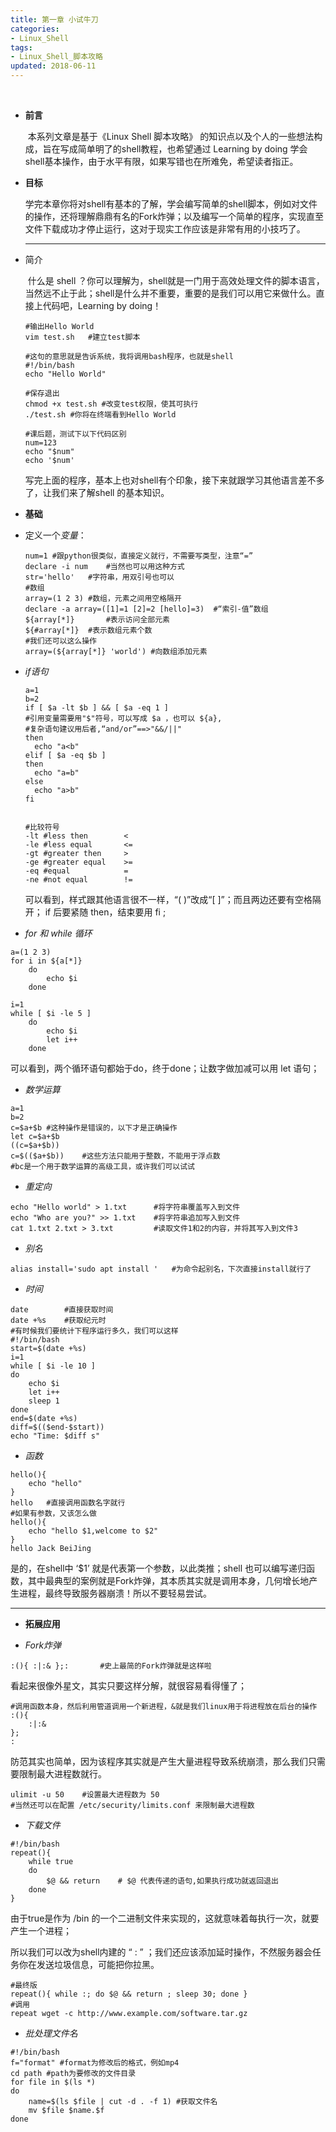 ```yaml
---
title: 第一章 小试牛刀
categories: 
- Linux_Shell
tags:
- Linux_Shell_脚本攻略
updated: 2018-06-11
---
```


​	

- **前言**

  ​	本系列文章是基于《Linux Shell 脚本攻略》 的知识点以及个人的一些想法构成，旨在写成简单明了的shell教程，也希望通过 Learning by doing 学会shell基本操作，由于水平有限，如果写错也在所难免，希望读者指正。

- **目标**

  ​	学完本章你将对shell有基本的了解，学会编写简单的shell脚本，例如对文件的操作，还将理解鼎鼎有名的Fork炸弹；以及编写一个简单的程序，实现直至文件下载成功才停止运行，这对于现实工作应该是非常有用的小技巧了。

  ---

  

- 简介

  ​	什么是 shell ？你可以理解为，shell就是一门用于高效处理文件的脚本语言，当然远不止于此；shell是什么并不重要，重要的是我们可以用它来做什么。直接上代码吧，Learning  by  doing！

  ```shell
  #输出Hello World
  vim test.sh	#建立test脚本
  
  #这句的意思就是告诉系统，我将调用bash程序，也就是shell
  #!/bin/bash		
  echo "Hello World"
  
  #保存退出
  chmod +x test.sh #改变test权限，使其可执行
  ./test.sh	#你将在终端看到Hello World
  
  #课后题，测试下以下代码区别
  num=123
  echo "$num"
  echo '$num'
  ```

  写完上面的程序，基本上也对shell有个印象，接下来就跟学习其他语言差不多了，让我们来了解shell 的基本知识。

- **基础**

- 定义一个*变量*：

  ```shell
  num=1	#跟python很类似，直接定义就行，不需要写类型，注意“=”
  declare -i num	#当然也可以用这种方式
  str='hello'	#字符串，用双引号也可以
  #数组
  array=(1 2 3)	#数组，元素之间用空格隔开
  declare -a array=([1]=1 [2]=2 [hello]=3)	#“索引-值”数组
  ${array[*]}		#表示访问全部元素
  ${#array[*]}	#表示数组元素个数
  #我们还可以这么操作
  array=(${array[*]} 'world') #向数组添加元素
  ```

  

- *if语句*

  ```shell
  a=1
  b=2
  if [ $a -lt $b ] && [ $a -eq 1 ]
  #引用变量需要用"$"符号，可以写成 $a ，也可以 ${a},
  #复杂语句建议用后者,“and/or”==>"&&/||"
  then
  	echo "a<b" 
  elif [ $a -eq $b ]
  then
  	echo "a=b"
  else
  	echo "a>b"
  fi
  
  
  #比较符号
  -lt #less then		<
  -le #less equal 		<=
  -gt #greater then 	>
  -ge #greater equal 	>=
  -eq #equal 			=
  -ne #not equal 		!=
  ```

  可以看到，样式跟其他语言很不一样，“(  )”改成“[  ]”；而且两边还要有空格隔开；
  if 后要紧随 then，结束要用 fi ;
  

- *for 和 while 循环*

```shell
a=(1 2 3)
for i in ${a[*]}
	do
		echo $i
	done
	
i=1
while [ $i -le 5 ]
	do
		echo $i
		let i++
	done
```

可以看到，两个循环语句都始于do，终于done；让数字做加减可以用 let 语句；



- *数学运算*

```shell
a=1
b=2
c=$a+$b	#这种操作是错误的，以下才是正确操作
let c=$a+$b
((c=$a+$b))
c=$(($a+$b))	#这些方法只能用于整数，不能用于浮点数
#bc是一个用于数学运算的高级工具，或许我们可以试试
```



- *重定向*

```shell
echo "Hello world" > 1.txt		#将字符串覆盖写入到文件
echo "Who are you?" >> 1.txt	#将字符串追加写入到文件
cat 1.txt 2.txt > 3.txt		    #读取文件1和2的内容，并将其写入到文件3
```



- *别名*

```shell
alias install='sudo apt install '	#为命令起别名，下次直接install就行了
```



- *时间*

```shell
date		#直接获取时间
date +%s 	#获取纪元时
#有时候我们要统计下程序运行多久，我们可以这样
#!/bin/bash
start=$(date +%s)
i=1
while [ $i -le 10 ]
do
	echo $i
	let i++
	sleep 1
done
end=$(date +%s)
diff=$(($end-$start))
echo "Time: $diff s"

```



- *函数*

```shell
hello(){
    echo "hello"
}
hello	#直接调用函数名字就行
#如果有参数，又该怎么做
hello(){
    echo "hello $1,welcome to $2"
}
hello Jack BeiJing
```

是的，在shell中 ‘$1’ 就是代表第一个参数，以此类推；shell 也可以编写递归函数，其中最典型的案例就是Fork炸弹，其本质其实就是调用本身，几何增长地产生进程，最终导致服务器崩溃！所以不要轻易尝试。

---



- **拓展应用**

- *Fork炸弹*

```shell
:(){ :|:& };:		#史上最简的Fork炸弹就是这样啦
```

看起来很像外星文，其实只要这样分解，就很容易看得懂了；

```shell
#调用函数本身，然后利用管道调用一个新进程，&就是我们linux用于将进程放在后台的操作
:(){
	:|:&	
};
:
```

防范其实也简单，因为该程序其实就是产生大量进程导致系统崩溃，那么我们只需要限制最大进程数就行。

```shell
ulimit -u 50 	#设置最大进程数为 50
#当然还可以在配置 /etc/security/limits.conf 来限制最大进程数
```



- *下载文件*

```shell
#!/bin/bash
repeat(){
	while true
	do
		$@ && return 	# $@ 代表传递的语句,如果执行成功就返回退出
	done
}
```

由于true是作为 /bin 的一个二进制文件来实现的，这就意味着每执行一次，就要产生一个进程；

所以我们可以改为shell内建的 “ : ” ；我们还应该添加延时操作，不然服务器会任务你在发送垃圾信息，可能把你拉黑。

```shell
#最终版
repeat(){ while :; do $@ && return ; sleep 30; done }
#调用
repeat wget -c http://www.example.com/software.tar.gz
```

- *批处理文件名*
```shell
#!/bin/bash
f="format" #format为修改后的格式，例如mp4
cd path #path为要修改的文件目录
for file in $(ls *)
do
	name=$(ls $file | cut -d . -f 1) #获取文件名
	mv $file $name.$f
done
```